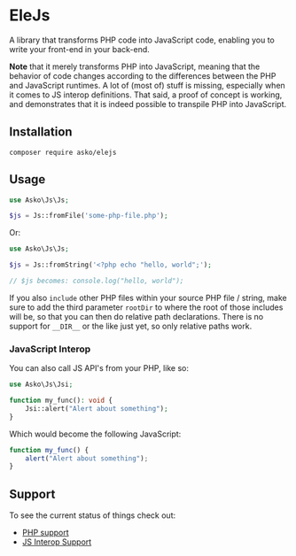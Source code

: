# EleJs

A library that transforms PHP code into JavaScript code, enabling you to write your front-end in your back-end.

**Note** that it merely transforms PHP into JavaScript, meaning that the behavior of code changes according to the differences 
between the PHP and JavaScript runtimes. A lot of (most of) stuff is missing, especially when it comes to JS interop definitions. 
That said, a proof of concept is working, and demonstrates that it is indeed possible to transpile PHP into JavaScript. 

## Installation

```shell
composer require asko/elejs
```

## Usage

```php
use Asko\Js\Js;

$js = Js::fromFile('some-php-file.php');
```

Or:

```php
use Asko\Js\Js;

$js = Js::fromString('<?php echo "hello, world";');

// $js becomes: console.log("hello, world");
```

If you also `include` other PHP files within your source PHP file / string, make sure to add the third
parameter `rootDir` to where the root of those includes will be, so that you can then do relative path declarations.
There is no support for `__DIR__` or the like just yet, so only relative paths work.

### JavaScript Interop 

You can also call JS API's from your PHP, like so:

```php
use Asko\Js\Jsi;

function my_func(): void {
    Jsi::alert("Alert about something");
}
```

Which would become the following JavaScript:

```javascript
function my_func() {
    alert("Alert about something");
}
```

## Support

To see the current status of things check out:

- [PHP support](https://github.com/askonomm/js/blob/master/docs/support/php.md)
- [JS Interop Support](https://github.com/askonomm/js/blob/master/docs/support/js-interop.md)
